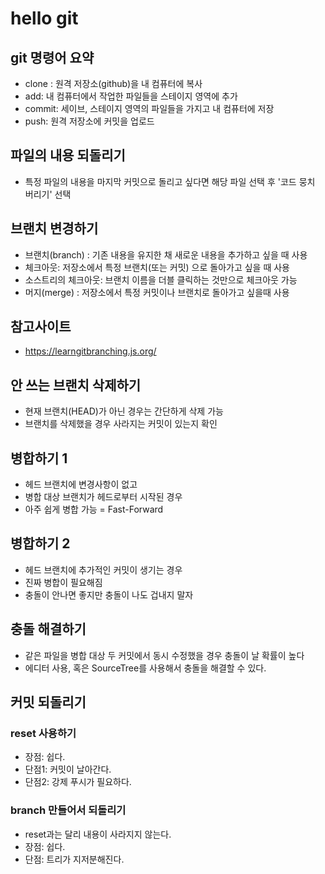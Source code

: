 # hello git

## git 명령어 요약

- clone : 원격 저장소(github)을 내 컴퓨터에 복사
- add: 내 컴퓨터에서 작업한 파일들을 스테이지 영역에 추가
- commit: 세이브, 스테이지 영역의 파일들을 가지고 내 컴퓨터에 저장
- push: 원격 저장소에 커밋을 업로드

## 파일의 내용 되돌리기

- 특정 파일의 내용을 마지막 커밋으로 돌리고 싶다면 해당 파일 선택 후 '코드 뭉치 버리기' 선택

## 브랜치 변경하기

- 브랜치(branch) : 기존 내용을 유지한 채 새로운 내용을 추가하고 싶을 때 사용
- 체크아웃: 저장소에서 특정 브랜치(또는 커밋) 으로 돌아가고 싶을 때 사용
- 소스트리의 체크아웃: 브랜치 이름을 더블 클릭하는 것만으로 체크아웃 가능
- 머지(merge) : 저장소에서 특정 커밋이나 브랜치로 돌아가고 싶을때 사용

## 참고사이트

- https://learngitbranching.js.org/

## 안 쓰는 브랜치 삭제하기

- 현재 브랜치(HEAD)가 아닌 경우는 간단하게 삭제 가능
- 브랜치를 삭제했을 경우 사라지는 커밋이 있는지 확인

## 병합하기 1

- 헤드 브랜치에 변경사항이 없고
- 병합 대상 브랜치가 헤드로부터 시작된 경우
- 아주 쉽게 병합 가능 = Fast-Forward

## 병합하기 2

- 헤드 브랜치에 추가적인 커밋이 생기는 경우
- 진짜 병합이 필요해짐
- 충돌이 안나면 좋지만 충돌이 나도 겁내지 말자

## 충돌 해결하기

- 같은 파일을 병합 대상 두 커밋에서 동시 수정했을 경우 충돌이 날 확률이 높다
- 에디터 사용, 혹은 SourceTree를 사용해서 충돌을 해결할 수 있다.

## 커밋 되돌리기

### reset 사용하기

- 장점: 쉽다.
- 단점1: 커밋이 날아간다.
- 단점2: 강제 푸시가 필요하다.

### branch 만들어서 되돌리기

- reset과는 달리 내용이 사라지지 않는다.
- 장점: 쉽다.
- 단점: 트리가 지저분해진다.